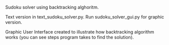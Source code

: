 Sudoku solver using backtracking alghoritm.

Text version in text_sudoku_solver.py. 
Run sudoku_solver_gui.py for graphic version.

Graphic User Interface created to illustrate how backtracking algorithm works (you can see steps program takes to find the solution).

